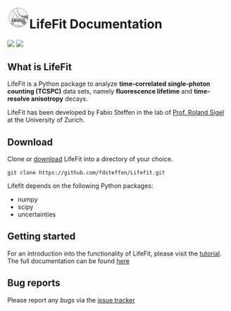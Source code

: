 # <img src="docs/source/_static/lifefit_logo.png" width="50">LifeFit Documentation
<a href="https://github.com/fdsteffen/LifeFit/actions"><img src="https://github.com/fdsteffen/LifeFit/workflows/LifeFit%20build/badge.svg"></a>
<a href="https://lifefit.readthedocs.io/en/latest/"><img src="https://readthedocs.org/projects/pip/badge/"></a>

## What is LifeFit

LifeFit is a Python package to analyze **time-correlated single-photon counting (TCSPC)** data sets, namely **fluorescence lifetime** and **time-resolve anisotropy** decays. 

LifeFit has been developed by Fabio Steffen in the lab of [Prof. Roland Sigel](https://www.chem.uzh.ch/en/sigel/) at the University of Zurich.

## Download

Clone or [download](https://github.com/fdsteffen/Lifefit/archive/master.zip) LifeFit into a directory of your choice.

```
git clone https://github.com/fdsteffen/Lifefit.git
```

Lifefit depends on the following Python packages:

- numpy
- scipy
- uncertainties 


## Getting started

For an introduction into the functionality of LifeFit, please visit the [tutorial](docs/source/tutorial/lifefit_tutorial.ipynb).
The full documentation can be found [here](https://lifefit.readthedocs.io/en/latest/)

## Bug reports

Please report any *bugs* via the [issue tracker](https://github.com/fdsteffen/Lifefit/issues)
